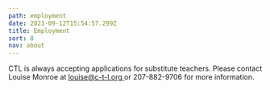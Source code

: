 ```yaml
---
path: employment
date: 2023-09-12T15:54:57.299Z
title: Employment
sort: 8
nav: about
---
```

CTL is always accepting applications for substitute teachers. Please contact Louise Monroe at [louise@c-t-l.org ](louise@c-t-l.org)or 207-882-9706 for more information.